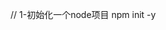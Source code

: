 <!--
 * @Author: yuan.zhou
 * @Date: 2021-06-14 10:44:11
 * @Descripton: 服务端
 * @LastEditTime: 2021-06-14 10:45:20
-->

// 1-初始化一个node项目  npm init -y 
